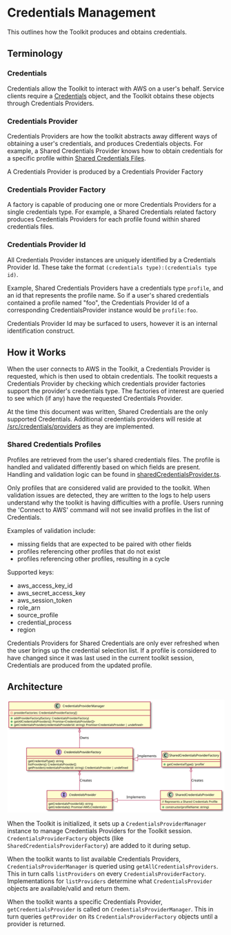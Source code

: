 # Credentials Management

This outlines how the Toolkit produces and obtains credentials.

## Terminology

### Credentials

Credentials allow the Toolkit to interact with AWS on a user's behalf. Service clients require a [Credentials](https://docs.aws.amazon.com/AWSJavaScriptSDK/latest/AWS/Credentials.html) object, and the Toolkit obtains these objects through Credentials Providers.

### Credentials Provider

Credentials Providers are how the toolkit abstracts away different ways of obtaining a user's credentials, and produces Credentials objects. For example, a Shared Credentials Provider knows how to obtain credentials for a specific profile within [Shared Credentials Files](https://docs.aws.amazon.com/sdk-for-javascript/v2/developer-guide/loading-node-credentials-shared.html).

A Credentials Provider is produced by a Credentials Provider Factory

### Credentials Provider Factory

A factory is capable of producing one or more Credentials Providers for a single credentials type. For example, a Shared Credentials related factory produces Credentials Providers for each profile found within shared credentials files.

### Credentials Provider Id

All Credentials Provider instances are uniquely identified by a Credentials Provider Id. These take the format `(credentials type):(credentials type id)`.

Example, Shared Credentials Providers have a credentials type `profile`, and an id that represents the profile name. So if a user's shared credentials contained a profile named "foo", the Credentials Provider Id of a corresponding CredentialsProvider instance would be `profile:foo`.

Credentials Provider Id may be surfaced to users, however it is an internal identification construct.

## How it Works

When the user connects to AWS in the Toolkit, a Credentials Provider is requested, which is then used to obtain credentials. The toolkit requests a Credentials Provider by checking which credentials provider factories support the provider's credentials type. The factories of interest are queried to see which (if any) have the requested Credentials Provider.

At the time this document was written, Shared Credentials are the only supported Credentials. Additional credentials providers will reside at [/src/credentials/providers](/src/credentials/providers) as they are implemented.

### Shared Credentials Profiles

Profiles are retrieved from the user's shared credentials files. The profile is handled and validated differently based on which fields are present. Handling and validation logic can be found in [sharedCredentialsProvider.ts](/src/credentials/providers/sharedCredentialsProvider.ts).

Only profiles that are considered valid are provided to the toolkit. When validation issues are detected, they are written to the logs to help users understand why the toolkit is having difficulties with a profile. Users running the 'Connect to AWS' command will not see invalid profiles in the list of Credentials.

Examples of validation include:

-   missing fields that are expected to be paired with other fields
-   profiles referencing other profiles that do not exist
-   profiles referencing other profiles, resulting in a cycle

Supported keys:

-   aws_access_key_id
-   aws_secret_access_key
-   aws_session_token
-   role_arn
-   source_profile
-   credential_process
-   region

Credentials Providers for Shared Credentials are only ever refreshed when the user brings up the credential selection list. If a profile is considered to have changed since it was last used in the current toolkit session, Credentials are produced from the updated profile.

## Architecture

![Class Diagram](class-diagram.svg)

When the Toolkit is initialized, it sets up a `CredentialsProviderManager` instance to manage Credentials Providers for the Toolkit session. `CredentialsProviderFactory` objects (like `SharedCredentialsProviderFactory`) are added to it during setup.

When the toolkit wants to list available Credentials Providers, `CredentialsProviderManager` is queried using `getAllCredentialsProviders`. This in turn calls `listProviders` on every `CredentialsProviderFactory`. Implementations for `listProviders` determine what `CredentialsProvider` objects are available/valid and return them.

When the toolkit wants a specific Credentials Provider, `getCredentialsProvider` is called on `CredentialsProviderManager`. This in turn queries `getProvider` on its `CredentialsProviderFactory` objects until a provider is returned.
